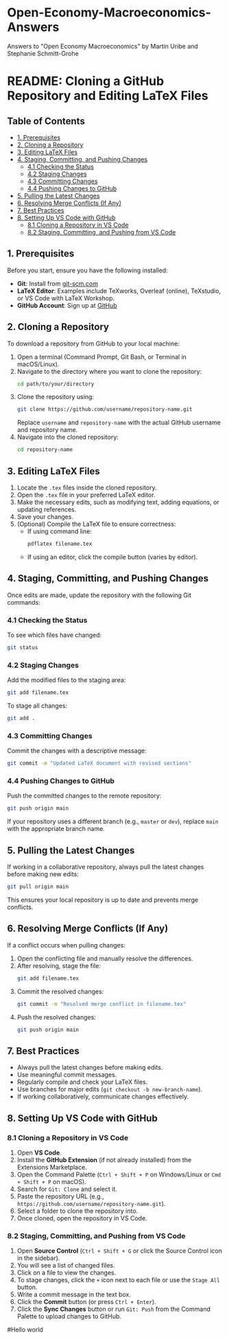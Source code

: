 # Open-Economy-Macroeconomics-Answers
Answers to "Open Economy Macroeconomics" by Martin Uribe and Stephanie Schmitt-Grohe

# README: Cloning a GitHub Repository and Editing LaTeX Files

## Table of Contents
- [1. Prerequisites](#1-prerequisites)
- [2. Cloning a Repository](#2-cloning-a-repository)
- [3. Editing LaTeX Files](#3-editing-latex-files)
- [4. Staging, Committing, and Pushing Changes](#4-staging-committing-and-pushing-changes)
  - [4.1 Checking the Status](#41-checking-the-status)
  - [4.2 Staging Changes](#42-staging-changes)
  - [4.3 Committing Changes](#43-committing-changes)
  - [4.4 Pushing Changes to GitHub](#44-pushing-changes-to-github)
- [5. Pulling the Latest Changes](#5-pulling-the-latest-changes)
- [6. Resolving Merge Conflicts (If Any)](#6-resolving-merge-conflicts-if-any)
- [7. Best Practices](#7-best-practices)
- [8. Setting Up VS Code with GitHub](#8-setting-up-vs-code-with-github)
  - [8.1 Cloning a Repository in VS Code](#81-cloning-a-repository-in-vs-code)
  - [8.2 Staging, Committing, and Pushing from VS Code](#82-staging-committing-and-pushing-from-vs-code)

## 1. Prerequisites
Before you start, ensure you have the following installed:
- **Git**: Install from [git-scm.com](https://git-scm.com/)
- **LaTeX Editor**: Examples include TeXworks, Overleaf (online), TeXstudio, or VS Code with LaTeX Workshop.
- **GitHub Account**: Sign up at [GitHub](https://github.com/)

## 2. Cloning a Repository
To download a repository from GitHub to your local machine:
1. Open a terminal (Command Prompt, Git Bash, or Terminal in macOS/Linux).
2. Navigate to the directory where you want to clone the repository:
   ```sh
   cd path/to/your/directory
   ```
3. Clone the repository using:
   ```sh
   git clone https://github.com/username/repository-name.git
   ```
   Replace `username` and `repository-name` with the actual GitHub username and repository name.
4. Navigate into the cloned repository:
   ```sh
   cd repository-name
   ```

## 3. Editing LaTeX Files
1. Locate the `.tex` files inside the cloned repository.
2. Open the `.tex` file in your preferred LaTeX editor.
3. Make the necessary edits, such as modifying text, adding equations, or updating references.
4. Save your changes.
5. (Optional) Compile the LaTeX file to ensure correctness:
   - If using command line:
     ```sh
     pdflatex filename.tex
     ```
   - If using an editor, click the compile button (varies by editor).

## 4. Staging, Committing, and Pushing Changes
Once edits are made, update the repository with the following Git commands:

### 4.1 Checking the Status
To see which files have changed:
```sh
git status
```

### 4.2 Staging Changes
Add the modified files to the staging area:
```sh
git add filename.tex
```
To stage all changes:
```sh
git add .
```

### 4.3 Committing Changes
Commit the changes with a descriptive message:
```sh
git commit -m "Updated LaTeX document with revised sections"
```

### 4.4 Pushing Changes to GitHub
Push the committed changes to the remote repository:
```sh
git push origin main
```
If your repository uses a different branch (e.g., `master` or `dev`), replace `main` with the appropriate branch name.

## 5. Pulling the Latest Changes
If working in a collaborative repository, always pull the latest changes before making new edits:
```sh
git pull origin main
```
This ensures your local repository is up to date and prevents merge conflicts.

## 6. Resolving Merge Conflicts (If Any)
If a conflict occurs when pulling changes:
1. Open the conflicting file and manually resolve the differences.
2. After resolving, stage the file:
   ```sh
   git add filename.tex
   ```
3. Commit the resolved changes:
   ```sh
   git commit -m "Resolved merge conflict in filename.tex"
   ```
4. Push the resolved changes:
   ```sh
   git push origin main
   ```

## 7. Best Practices
- Always pull the latest changes before making edits.
- Use meaningful commit messages.
- Regularly compile and check your LaTeX files.
- Use branches for major edits (`git checkout -b new-branch-name`).
- If working collaboratively, communicate changes effectively.

## 8. Setting Up VS Code with GitHub

### 8.1 Cloning a Repository in VS Code
1. Open **VS Code**.
2. Install the **GitHub Extension** (if not already installed) from the Extensions Marketplace.
3. Open the Command Palette (`Ctrl + Shift + P` on Windows/Linux or `Cmd + Shift + P` on macOS).
4. Search for `Git: Clone` and select it.
5. Paste the repository URL (e.g., `https://github.com/username/repository-name.git`).
6. Select a folder to clone the repository into.
7. Once cloned, open the repository in VS Code.

### 8.2 Staging, Committing, and Pushing from VS Code
1. Open **Source Control** (`Ctrl + Shift + G` or click the Source Control icon in the sidebar).
2. You will see a list of changed files.
3. Click on a file to view the changes.
4. To stage changes, click the `+` icon next to each file or use the `Stage All` button.
5. Write a commit message in the text box.
6. Click the **Commit** button (or press `Ctrl + Enter`).
7. Click the **Sync Changes** button or run `Git: Push` from the Command Palette to upload changes to GitHub.


#Hello world

